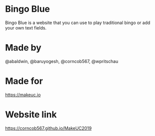 # Bingo Blue
Bingo Blue is a website that you can use to play traditional bingo or add your own text fields.

# Made by

@abaldwin, @baruyogesh, @corncob567, @wpritschau

# Made for

https://makeuc.io

# Website link
https://corncob567.github.io/MakeUC2019
